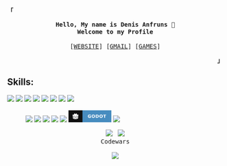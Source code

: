 <!-- Inspiration:
https://github.com/mouredev
https://github.com/owl4ce
https://www.jasongaylord.com/blog/2020/10/28/implementing-github-readme-statistics -->

<!-- Profile & Contact -->
<p align="left"><strong><samp>「</samp></strong></p>
    <p align="center">
      <samp>
            <b>
            Hello, My name is Denis Anfruns 👋<br>
            Welcome to my Profile<br><br>
            </b>
            [<a href="https://anfruns-denis.com/" target="_blank">WEBSITE</a>]
            [<a href="mailto:anfruns.denis@gmail.com">GMAIL</a>]
            [<a href="https://hunkstalker.itch.io/" target="_blank">GAMES</a>]
      </samp><br>
    </p>
<p align="right"><strong><samp>」</samp></strong></p>

<!-- Skills -->
<p align="center">
  <h2>Skills:</h2>
</p>
  <p>
    <img src="https://img.shields.io/badge/C-999999?style=for-the-badge&logo=c&logoColor=white&labelColor=101010" />
    <img src="https://img.shields.io/badge/Csh-631f75?style=for-the-badge&logo=csharp&logoColor=white&labelColor=101010" />
    <img src="https://img.shields.io/badge/Javascript-f1e05a?style=for-the-badge&logo=javascript&logoColor=white&labelColor=101010" />
    <img src="https://img.shields.io/badge/Typescript-blue?style=for-the-badge&logo=typescript&logoColor=white&labelColor=101010" />
    <img src="https://img.shields.io/badge/Java-ef282c?style=for-the-badge&logo=Java&logoColor=white&labelColor=101010" />
    <img src="https://img.shields.io/badge/mysql-00758f?style=for-the-badge&logo=mysql&logoColor=white&labelColor=101010" />
    <img src="https://img.shields.io/badge/mongodb-4db33d?style=for-the-badge&logo=mongodb&logoColor=white&labelColor=101010" />
    <img src="https://img.shields.io/badge/git-d84a34?style=for-the-badge&logo=git&logoColor=white&labelColor=101010" />
    <br><br>&nbsp;&nbsp;&nbsp;&nbsp;&nbsp;&nbsp;&nbsp;&nbsp;&nbsp;&nbsp;
    <img src="https://img.shields.io/badge/html-e34c26?style=for-the-badge&logo=html5&logoColor=white&labelColor=101010" />
    <img src="https://img.shields.io/badge/css-2babf7?style=for-the-badge&logo=css3&logoColor=white&labelColor=101010" />
    <img src="https://img.shields.io/badge/php-4F5D95?style=for-the-badge&logo=php&logoColor=white&labelColor=101010" />
    <img src="https://img.shields.io/badge/Angular-b52e31?style=for-the-badge&logo=Angular&logoColor=white&labelColor=101010" />
    <img src="https://img.shields.io/badge/React/Native-61dbfb?style=for-the-badge&logo=React&logoColor=white&labelColor=101010" />
    <img src="https://github.com/hunkstalker/hunkstalker/blob/main/img/godot_Res.png" />
    <img src="https://img.shields.io/badge/unity-white?style=for-the-badge&logo=unity&logoColor=white&labelColor=101010" />
    <!-- <img src="https://img.shields.io/badge/ionic-4789fa?style=for-the-badge&logo=ionic&logoColor=white&labelColor=101010" /> -->
    <!-- <img src="https://img.shields.io/badge/.Net-631f75?style=for-the-badge&logo=DotNet&logoColor=white&labelColor=101010" /> -->
    <!-- <img src="https://img.shields.io/badge/aws-f89700?style=for-the-badge&logo=amazon&logoColor=white&labelColor=101010" />-->
    <!-- <img src="https://img.shields.io/badge/Cpp-00427d?style=for-the-badge&logo=cplusplus&logoColor=white&labelColor=101010" /> -->
    <!-- <img src="https://img.shields.io/badge/github-grey?style=for-the-badge&logo=github&logoColor=white&labelColor=101010" /> -->
    </br>
  </p>
</p>
<p>
<!-- Stats -->
<p align="center">
    <!-- <img alt="GitHub Stats" src="https://github-readme-stats.vercel.app/api?username=hunkstalker&count_private=true&show_icons=true&theme=dark"/> -->
    <img src="https://github.com/hunkstalker/github-stats/blob/master/generated/overview.svg"/>&nbsp;&nbsp;
    <img src="https://github.com/hunkstalker/github-stats/blob/master/generated/languages.svg"/>
    <br>
  <samp>Codewars</samp>
    <br><br>
  <a href="https://www.codewars.com/r/SsLXLw" target="_blank"><img src="https://www.codewars.com/users/hunkstalker/badges/large"/></a>
  <!-- <img alt="HackTheBox" src="https://www.hackthebox.eu/badge/image/1009234"/> -->
</p>
